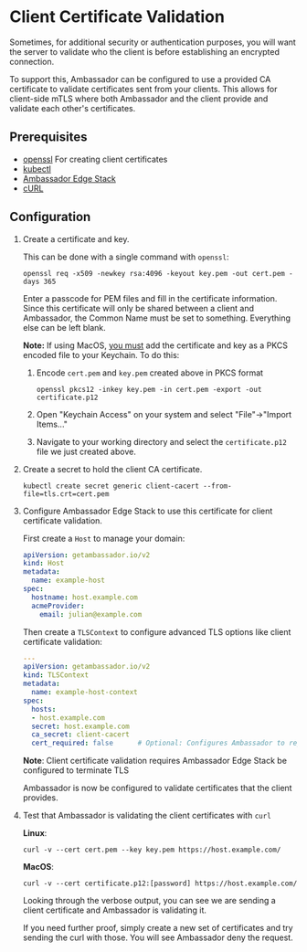 # Client Certificate Validation

Sometimes, for additional security or authentication purposes, you will want
the server to validate who the client is before establishing an encrypted 
connection.

To support this, Ambassador can be configured to use a provided CA certificate 
to validate certificates sent from your clients. This allows for client-side 
mTLS where both Ambassador and the client provide and validate each other's 
certificates.

## Prerequisites

- [openssl](https://www.openssl.org/source/) For creating client certificates
- [kubectl](https://kubernetes.io/docs/tasks/tools/install-kubectl/)
- [Ambassador Edge Stack](../../tutorials/getting-started)
- [cURL](https://curl.haxx.se/download.html)


## Configuration

1. Create a certificate and key.

   This can be done with a single command with `openssl`:

   ```
   openssl req -x509 -newkey rsa:4096 -keyout key.pem -out cert.pem -days 365
   ```

   Enter a passcode for PEM files and fill in the certificate information.
   Since this certificate will only be shared between a client and Ambassador,
   the Common Name must be set to something. Everything else can be left blank.

   **Note:** If using MacOS, 
   [you must](https://curl.haxx.se/mail/archive-2014-10/0053.html) 
   add the certificate and key as a PKCS encoded file to your Keychain. To do 
   this:
   
   1. Encode `cert.pem` and `key.pem` created above in PKCS format

      ```
      openssl pkcs12 -inkey key.pem -in cert.pem -export -out certificate.p12
      ```

   2. Open "Keychain Access" on your system and select "File"->"Import Items..."

   3. Navigate to your working directory and select the `certificate.p12` file
   we just created above.

2. Create a secret to hold the client CA certificate.

   ```shell
   kubectl create secret generic client-cacert --from-file=tls.crt=cert.pem
   ```

3. Configure Ambassador Edge Stack to use this certificate for client certificate validation.

   First create a `Host` to manage your domain:

   ```yaml
   apiVersion: getambassador.io/v2
   kind: Host
   metadata:
     name: example-host
   spec:
     hostname: host.example.com
     acmeProvider:
       email: julian@example.com
   ```

   Then create a `TLSContext` to configure advanced TLS options like client
   certificate validation:
   
    ```yaml
    ---
    apiVersion: getambassador.io/v2
    kind: TLSContext
    metadata:
      name: example-host-context
    spec:
      hosts:
      - host.example.com
      secret: host.example.com
      ca_secret: client-cacert
      cert_required: false      # Optional: Configures Ambassador to reject the request if the client does not provide a certificate. Default: false
    ```

    **Note**: Client certificate validation requires Ambassador Edge Stack be configured to terminate TLS 

    Ambassador is now be configured to validate certificates that the client provides.

4. Test that Ambassador is validating the client certificates with `curl`

   **Linux**:
   ```
   curl -v --cert cert.pem --key key.pem https://host.example.com/
   ```

   **MacOS**:
   ```
   curl -v --cert certificate.p12:[password] https://host.example.com/
   ```

   Looking through the verbose output, you can see we are sending a client
   certificate and Ambassador is validating it. 

   If you need further proof, simply create a new set of certificates and 
   try sending the curl with those. You will see Ambassador deny the request.
